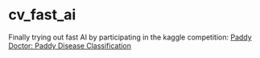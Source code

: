 # cv_fast_ai
 Finally trying out fast AI by participating in the kaggle competition: [Paddy Doctor: Paddy Disease Classification](https://www.kaggle.com/competitions/paddy-disease-classification)
